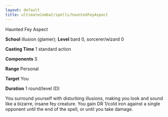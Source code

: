 ```yaml
---
layout: default
title: ultimateCombat/spells/hauntedFeyAspect
---
```

Haunted Fey Aspect

**School** illusion (glamer); **Level** bard 0, sorcerer/wizard 0

**Casting Time** 1 standard action

**Components** S

**Range** Personal

**Target** You

**Duration** 1 round/level (D)

You surround yourself with disturbing illusions, making you look and sound like a bizarre, insane fey creature. You gain DR 1/cold iron against a single opponent until the end of the spell, or until you take damage.

